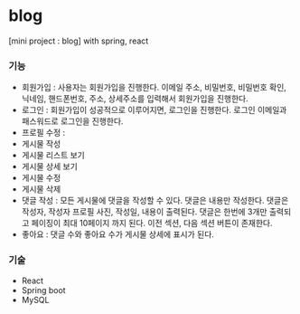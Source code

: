# blog
[mini project : blog] with spring, react


### 기능
- 회원가입
  : 사용자는 회원가입을 진행한다. 이메일 주소, 비밀번호, 비밀번호 확인, 닉네임, 핸드폰번호, 주소, 상세주소를 입력해서 회원가입을 진행한다.
- 로그인
  : 회원가입이 성공적으로 이루어지면, 로그인을 진행한다. 로그인 이메일과 패스워드로 로그인을 진행한다.
- 프로필 수정
  :
- 게시물 작성
- 게시물 리스트 보기
- 게시물 상세 보기
- 게시물 수정
- 게시물 삭제
- 댓글 작성
  : 모든 게시물에 댓글을 작성할 수 있다. 댓글은 내용만 작성한다. 댓글은 작성자, 작성자 프로필 사진, 작성일, 내용이 출력된다. 댓글은 한번에 3개만 출력되고 페이징이 최대 10페이지 까지 된다. 이전 섹션, 다음 섹션 버튼이 존재한다.
- 좋아요
  : 댓글 수와 좋아요 수가 게시물 상세에 표시가 된다.

### 기술 
- React
- Spring boot
- MySQL
